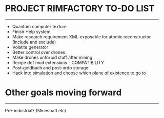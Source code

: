 # PROJECT RIMFACTORY TO-DO LIST
---
- Quantum computer texture
- Finish Help system
- Make research requirement XML-exposable for atomic reconstructor (include and exclude)
- Volatite generator
- Better control over drones
- Make drones unforbid stuff after mining
- Recipe def mod extensions - COMPATIBILITY
- Post-goldbach and post-ordo storage
- Hack into simulation and choose which plane of existence to go to

# Other goals moving forward
---
Pre-industrial? (Mineshaft etc)